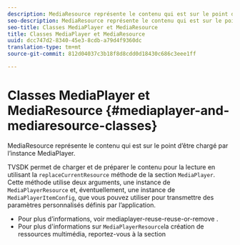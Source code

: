 ```yaml
---
description: MediaResource représente le contenu qui est sur le point d’être chargé par l’instance MediaPlayer.
seo-description: MediaResource représente le contenu qui est sur le point d’être chargé par l’instance MediaPlayer.
seo-title: Classes MediaPlayer et MediaResource
title: Classes MediaPlayer et MediaResource
uuid: dcc747d2-8340-45e3-8cdb-a79d4f9360dc
translation-type: tm+mt
source-git-commit: 812d04037c3b18f8d8cdd0d18430c686c3eee1ff

---
```



# Classes MediaPlayer et MediaResource {#mediaplayer-and-mediaresource-classes}

MediaResource représente le contenu qui est sur le point d’être chargé par l’instance MediaPlayer.

<!--<a id="section_431AB7221E0249BF949EC72EEB9B428A"></a>-->

TVSDK permet de charger et de préparer le contenu pour la lecture en utilisant la `replaceCurrentResource` méthode de la section `MediaPlayer`. Cette méthode utilise deux arguments, une instance de `MediaPlayerResource` et, éventuellement, une instance de `MediaPlayerItemConfig`, que vous pouvez utiliser pour transmettre des paramètres personnalisés définis par l’application.

* Pour plus d’informations, voir mediaplayer-reuse-reuse-or-remove .
* Pour plus d&#39;informations sur `MediaPlayerResource`la création de ressources multimédia, reportez-vous à la section

